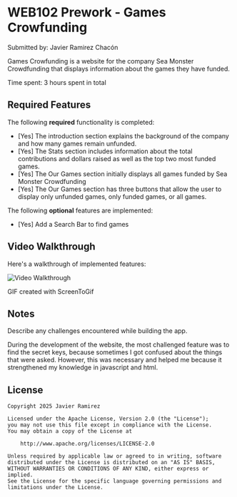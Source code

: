 # WEB102 Prework - Games Crowfunding

Submitted by: Javier Ramirez Chacón

Games Crowfunding is a website for the company Sea Monster Crowdfunding that displays information about the games they have funded.

Time spent: 3 hours spent in total

## Required Features

The following **required** functionality is completed:

* [Yes] The introduction section explains the background of the company and how many games remain unfunded.
* [Yes] The Stats section includes information about the total contributions and dollars raised as well as the top two most funded games.
* [Yes] The Our Games section initially displays all games funded by Sea Monster Crowdfunding
* [Yes] The Our Games section has three buttons that allow the user to display only unfunded games, only funded games, or all games.

The following **optional** features are implemented:

* [Yes] Add a Search Bar to find games

## Video Walkthrough

Here's a walkthrough of implemented features:

<img src='https://github.com/javierrcyb/web102_prework/blob/main/Animation.gif' title='Video Walkthrough' width='' alt='Video Walkthrough' />

<!-- Replace this with whatever GIF tool you used! -->
GIF created with ScreenToGif  
<!-- Recommended tools:
[Kap](https://getkap.co/) for macOS
[ScreenToGif](https://www.screentogif.com/) for Windows
[peek](https://github.com/phw/peek) for Linux. -->

## Notes

Describe any challenges encountered while building the app.

During the development of the website, the most challenged feature was to find the secret keys, because sometimes I got confused about the things that were asked. However, this was necessary and helped me because it strengthened my knowledge in javascript and html.
## License

    Copyright 2025 Javier Ramirez

    Licensed under the Apache License, Version 2.0 (the "License");
    you may not use this file except in compliance with the License.
    You may obtain a copy of the License at

        http://www.apache.org/licenses/LICENSE-2.0

    Unless required by applicable law or agreed to in writing, software
    distributed under the License is distributed on an "AS IS" BASIS,
    WITHOUT WARRANTIES OR CONDITIONS OF ANY KIND, either express or implied.
    See the License for the specific language governing permissions and
    limitations under the License.
